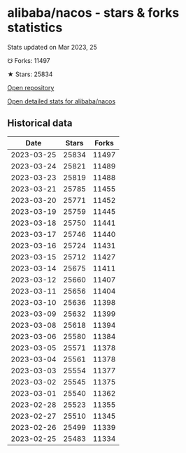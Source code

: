 # alibaba/nacos - stars & forks statistics

Stats updated on Mar 2023, 25

☋ Forks: 11497

★ Stars: 25834

[Open repository](https://github.com/alibaba/nacos)

[Open detailed stats for alibaba/nacos](https://reviewgithub.com/rep/alibaba/nacos)

## Historical data
| Date | Stars | Forks |
|------|-------|-------|
| 2023-03-25 | 25834 | 11497 | 
| 2023-03-24 | 25821 | 11489 | 
| 2023-03-23 | 25819 | 11488 | 
| 2023-03-21 | 25785 | 11455 | 
| 2023-03-20 | 25771 | 11452 | 
| 2023-03-19 | 25759 | 11445 | 
| 2023-03-18 | 25750 | 11441 | 
| 2023-03-17 | 25746 | 11440 | 
| 2023-03-16 | 25724 | 11431 | 
| 2023-03-15 | 25712 | 11427 | 
| 2023-03-14 | 25675 | 11411 | 
| 2023-03-12 | 25660 | 11407 | 
| 2023-03-11 | 25656 | 11404 | 
| 2023-03-10 | 25636 | 11398 | 
| 2023-03-09 | 25632 | 11399 | 
| 2023-03-08 | 25618 | 11394 | 
| 2023-03-06 | 25580 | 11384 | 
| 2023-03-05 | 25571 | 11378 | 
| 2023-03-04 | 25561 | 11378 | 
| 2023-03-03 | 25554 | 11377 | 
| 2023-03-02 | 25545 | 11375 | 
| 2023-03-01 | 25540 | 11362 | 
| 2023-02-28 | 25523 | 11355 | 
| 2023-02-27 | 25510 | 11345 | 
| 2023-02-26 | 25499 | 11339 | 
| 2023-02-25 | 25483 | 11334 | 

